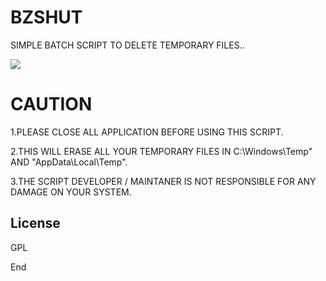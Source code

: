 # BZSHUT
SIMPLE BATCH SCRIPT TO DELETE TEMPORARY FILES..


![](https://i.ibb.co/y812mw9/bzshut.png)

# CAUTION
1.PLEASE CLOSE ALL APPLICATION BEFORE USING THIS SCRIPT.

2.THIS WILL ERASE ALL YOUR TEMPORARY FILES IN C:\Windows\Temp\" AND "AppData\Local\Temp".

3.THE SCRIPT DEVELOPER / MAINTANER IS NOT RESPONSIBLE FOR ANY DAMAGE ON YOUR SYSTEM.

License
----
GPL

End
